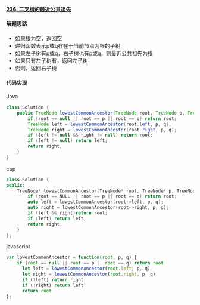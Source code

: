 #### [236. 二叉树的最近公共祖先](https://leetcode.cn/problems/lowest-common-ancestor-of-a-binary-tree/)



#### 解题思路

- 如果根为空，返回空
- 递归函数表示p或q存在于当前节点为根的子树
- 如果左子树有p或q，右子树也有p或q，则最近公共祖先为根
- 如果只有左子树有，返回左子树
- 否则，返回右子树

#### 代码实现

Java

```java
class Solution {
    public TreeNode lowestCommonAncestor(TreeNode root, TreeNode p, TreeNode q) {
        if (root == null || root == p || root == q) return root;
        TreeNode left = lowestCommonAncestor(root.left, p, q);
        TreeNode right = lowestCommonAncestor(root.right, p, q);
        if (left != null && right != null) return root;
        if (left != null) return left;
        return right; 
    }
}
```



cpp

```cpp
class Solution {
public:
    TreeNode* lowestCommonAncestor(TreeNode* root, TreeNode* p, TreeNode* q) {
        if (root == NULL || root == p || root == q) return root;
        auto left = lowestCommonAncestor(root->left, p, q);
        auto right = lowestCommonAncestor(root->right, p, q);
      	if (left && right)return root;
        if (left) return left;
        return right;
    }
};
```

javascript

```javascript
var lowestCommonAncestor = function(root, p, q) {
    if (root == null || root == p || root == q) return root
	  let left = lowestCommonAncestor(root.left, p, q)
	  let right = lowestCommonAncestor(root.right, p, q)
	  if (!left) return right
	  if (!right) return left
	  return root
};
```
